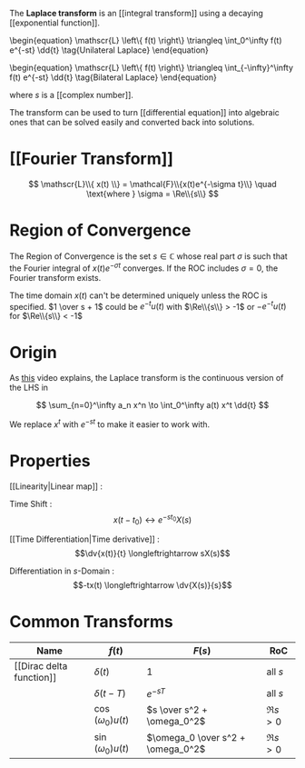 The **Laplace transform** is an [[integral transform]] using a decaying [[exponential function]]. 

\begin{equation}
\mathscr{L} \left\\{ f(t) \right\\} \triangleq \int_0^\infty f(t) e^{-st} \dd{t} \tag{Unilateral Laplace}
\end{equation}

\begin{equation}
\mathscr{L} \left\\{ f(t) \right\\} \triangleq \int_{-\infty}^\infty f(t) e^{-st} \dd{t} \tag{Bilateral Laplace}
\end{equation}

where $s$ is a [[complex number]]. 

The transform can be used to turn [[differential equation]] into algebraic ones that can be solved easily and converted back into solutions.

# [[Fourier Transform]]

$$
\mathscr{L}\\{ x(t) \\} = \mathcal{F}\\{x(t)e^{-\sigma t}\\} \quad \text{where } \sigma = \Re\\{s\\}
$$

# Region of Convergence

The Region of Convergence is the set $s \in \mathbb{C}$ whose real part $\sigma$ is such that the Fourier integral of $x(t)e^{-\sigma t}$ converges. If the ROC includes $\sigma=0$, the Fourier transform exists.

The time domain $x(t)$ can't be determined uniquely unless the ROC is specified. $1 \over s + 1$ could be $e^{-t}u(t)$ with $\Re\\{s\\} > -1$ or $-e^{-t}u(t)$ for $\Re\\{s\\} < -1$


# Origin

As [this](https://www.youtube.com/watch?v=hqOboV2jgVo) video explains, the Laplace transform is the continuous version of the LHS in

$$
\sum_{n=0}^\infty a_n x^n \to \int_0^\infty a(t) x^t \dd{t}
$$

We replace $x^t$ with $e^{-st}$ to make it easier to work with.

# Properties

[[Linearity|Linear map]]
: 

Time Shift
: $$x(t-t_0) \leftrightarrow e^{-st_0}X(s)$$

[[Time Differentiation|Time derivative]]
: $$\dv{x(t)}{t} \longleftrightarrow sX(s)$$

Differentiation in $s$-Domain
: $$-tx(t) \longleftrightarrow \dv{X(s)}{s}$$

# Common Transforms

|Name|$f(t)$|$F(s)$|RoC|
|----|------|------|---|
|[[Dirac delta function]]|$\delta(t)$|$1$|all $s$|
||$\delta(t-T)$|$e^{-sT}$|all $s$|
||$\cos(\omega_0)u(t)$|$s \over s^2 + \omega_0^2$|$\Re s > 0$|
||$\sin(\omega_0)u(t)$|$\omega_0 \over s^2 + \omega_0^2$|$\Re s > 0$|